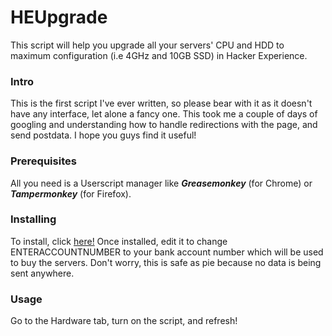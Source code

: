# HEUpgrade
This script will help you upgrade all your servers' CPU and HDD to maximum configuration (i.e 4GHz and 10GB SSD) in Hacker Experience.

### Intro
This is the first script I've ever written, so please bear with it as it doesn't have any interface, let alone a fancy one.
This took me a couple of days of googling and understanding how to handle redirections with the page, and send postdata.
I hope you guys find it useful!

### Prerequisites
All you need is a Userscript manager like ***Greasemonkey*** (for Chrome) or ___Tampermonkey___ (for Firefox).

### Installing
To install, click [here!](https://github.com/Epsilon-Alpha/heupgrade/raw/master/HEUpgrade.user.js)
Once installed, edit it to change ENTERACCOUNTNUMBER to your bank account number which will be used to buy the servers. Don't worry, this is safe as pie because no data is being sent anywhere.

### Usage
Go to the Hardware tab, turn on the script, and refresh!

